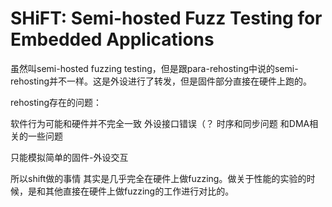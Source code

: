 # SHiFT: Semi-hosted Fuzz Testing for Embedded Applications

虽然叫semi-hosted fuzzing testing，但是跟para-rehosting中说的semi-rehosting并不一样。这是外设进行了转发，但是固件部分直接在硬件上跑的。

rehosting存在的问题：

软件行为可能和硬件并不完全一致
外设接口错误（？
时序和同步问题
和DMA相关的一些问题

只能模拟简单的固件-外设交互


所以shift做的事情 其实是几乎完全在硬件上做fuzzing。做关于性能的实验的时候，是和其他直接在硬件上做fuzzing的工作进行对比的。


